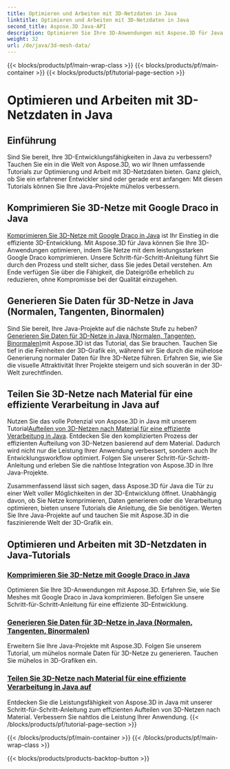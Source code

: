 ```yaml
---
title: Optimieren und Arbeiten mit 3D-Netzdaten in Java
linktitle: Optimieren und Arbeiten mit 3D-Netzdaten in Java
second_title: Aspose.3D Java-API
description: Optimieren Sie Ihre 3D-Anwendungen mit Aspose.3D für Java. Erfahren Sie, wie Sie Netze mit Google Draco komprimieren, Netzdaten generieren und 3D-Netze effizient nach Material verarbeiten.
weight: 32
url: /de/java/3d-mesh-data/
---
```


{{< blocks/products/pf/main-wrap-class >}}
{{< blocks/products/pf/main-container >}}
{{< blocks/products/pf/tutorial-page-section >}}

# Optimieren und Arbeiten mit 3D-Netzdaten in Java

## Einführung

Sind Sie bereit, Ihre 3D-Entwicklungsfähigkeiten in Java zu verbessern? Tauchen Sie ein in die Welt von Aspose.3D, wo wir Ihnen umfassende Tutorials zur Optimierung und Arbeit mit 3D-Netzdaten bieten. Ganz gleich, ob Sie ein erfahrener Entwickler sind oder gerade erst anfangen: Mit diesen Tutorials können Sie Ihre Java-Projekte mühelos verbessern.

## Komprimieren Sie 3D-Netze mit Google Draco in Java

[Komprimieren Sie 3D-Netze mit Google Draco in Java](./compress-meshes-google-draco/) ist Ihr Einstieg in die effiziente 3D-Entwicklung. Mit Aspose.3D für Java können Sie Ihre 3D-Anwendungen optimieren, indem Sie Netze mit dem leistungsstarken Google Draco komprimieren. Unsere Schritt-für-Schritt-Anleitung führt Sie durch den Prozess und stellt sicher, dass Sie jedes Detail verstehen. Am Ende verfügen Sie über die Fähigkeit, die Dateigröße erheblich zu reduzieren, ohne Kompromisse bei der Qualität einzugehen.

## Generieren Sie Daten für 3D-Netze in Java (Normalen, Tangenten, Binormalen)

 Sind Sie bereit, Ihre Java-Projekte auf die nächste Stufe zu heben?[Generieren Sie Daten für 3D-Netze in Java (Normalen, Tangenten, Binormalen)](./generate-mesh-data/)mit Aspose.3D ist das Tutorial, das Sie brauchen. Tauchen Sie tief in die Feinheiten der 3D-Grafik ein, während wir Sie durch die mühelose Generierung normaler Daten für Ihre 3D-Netze führen. Erfahren Sie, wie Sie die visuelle Attraktivität Ihrer Projekte steigern und sich souverän in der 3D-Welt zurechtfinden.

## Teilen Sie 3D-Netze nach Material für eine effiziente Verarbeitung in Java auf

 Nutzen Sie das volle Potenzial von Aspose.3D in Java mit unserem Tutorial[Aufteilen von 3D-Netzen nach Material für eine effiziente Verarbeitung in Java](./split-meshes-by-material/). Entdecken Sie den komplizierten Prozess der effizienten Aufteilung von 3D-Netzen basierend auf dem Material. Dadurch wird nicht nur die Leistung Ihrer Anwendung verbessert, sondern auch Ihr Entwicklungsworkflow optimiert. Folgen Sie unserer Schritt-für-Schritt-Anleitung und erleben Sie die nahtlose Integration von Aspose.3D in Ihre Java-Projekte.

Zusammenfassend lässt sich sagen, dass Aspose.3D für Java die Tür zu einer Welt voller Möglichkeiten in der 3D-Entwicklung öffnet. Unabhängig davon, ob Sie Netze komprimieren, Daten generieren oder die Verarbeitung optimieren, bieten unsere Tutorials die Anleitung, die Sie benötigen. Werten Sie Ihre Java-Projekte auf und tauchen Sie mit Aspose.3D in die faszinierende Welt der 3D-Grafik ein.
## Optimieren und Arbeiten mit 3D-Netzdaten in Java-Tutorials
### [Komprimieren Sie 3D-Netze mit Google Draco in Java](./compress-meshes-google-draco/)
Optimieren Sie Ihre 3D-Anwendungen mit Aspose.3D. Erfahren Sie, wie Sie Meshes mit Google Draco in Java komprimieren. Befolgen Sie unsere Schritt-für-Schritt-Anleitung für eine effiziente 3D-Entwicklung.
### [Generieren Sie Daten für 3D-Netze in Java (Normalen, Tangenten, Binormalen)](./generate-mesh-data/)
Erweitern Sie Ihre Java-Projekte mit Aspose.3D. Folgen Sie unserem Tutorial, um mühelos normale Daten für 3D-Netze zu generieren. Tauchen Sie mühelos in 3D-Grafiken ein.
### [Teilen Sie 3D-Netze nach Material für eine effiziente Verarbeitung in Java auf](./split-meshes-by-material/)
Entdecken Sie die Leistungsfähigkeit von Aspose.3D in Java mit unserer Schritt-für-Schritt-Anleitung zum effizienten Aufteilen von 3D-Netzen nach Material. Verbessern Sie nahtlos die Leistung Ihrer Anwendung.
{{< /blocks/products/pf/tutorial-page-section >}}

{{< /blocks/products/pf/main-container >}}
{{< /blocks/products/pf/main-wrap-class >}}

{{< blocks/products/products-backtop-button >}}
